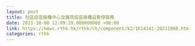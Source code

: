 ```yaml
---
layout: post
title: 社區疫苗接種中心及醫院疫苗接種站暫停服務
date: 2021-10-08 12:09:29.000000000 +08:00
link: https://news.rthk.hk/rthk/ch/component/k2/1614141-20211008.htm
categories: rthk
---
```



